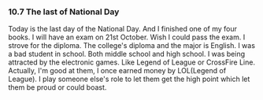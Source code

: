 ### 10.7 The last of National Day
Today is the last day of the National Day. And I finished one of my four books. I will have an exam on 21st October. Wish I could pass the exam. 
I strove for the diploma. The college's diploma and the major is English. 
I was a bad student in school. Both middle school and high school. I was being attracted by the electronic games. Like Legend of League or CrossFire Line. Actually, I'm good at them, I once earned money by LOL(Legend of League). I play someone else's role to let them get the high point which let them be proud or could boast.